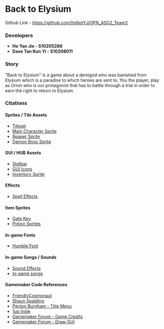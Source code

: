 # Back to Elysium
Github Link - https://github.com/ItsNotYJ/GPN_ASG2_Team2

### Developers
* **Ho Yan Jie - S10205286**
* **Dave Tan Kun Yi - S10208011**

### Story
"Back to Elysium" is a game about a demigod who was banished from Elysium which is a paradise to which heroes are sent to.
You the player, play as Orion who is our protagonist that has to battle through a trial in order to earn the right to return to Elysium.

### Citations
#### Sprites / Tile Assets
* [Tileset](https://rekkimaru.itch.io/dungeon-rpg-tileset)
* [Main Character Sprite](https://szadiart.itch.io/rpg-main-character)
* [Reaper Sprite](https://samuellee.itch.io/reaper-animated-pixel-art)
* [Demon Boss Sprite](https://ansimuz.itch.io/gothicvania-patreon-collection)

#### GUI / HUB Assets
* [Statbar](https://adwitr.itch.io/pixel-health-bar-asset-pack-2)
* [GUI Icons](https://kyrise.itch.io/kyrises-free-16x16-rpg-icon-pack)
* [Inventory Sprite](https://drunkenimpgamestudio.itch.io/pixel-ui-borders)

#### Effects
* [Spell Effects](https://xyezawr.itch.io/gif-free-pixel-effects-pack-12-mini-magick-shoots-3)

#### Item Sprites
* [Gate Key](https://drxwat.itch.io/pixel-art-key)
* [Potion Sprites](https://tilation.itch.io/multi-size-isometric-potions)

#### In-game Fonts
* [Humble Font](https://somepx.itch.io/humble-fonts-free)

#### In-game Songs / Sounds
* [Sound Effects](https://phoenix1291.itch.io/sound-effects-pack-2)
* [In-game songs](https://xdeviruchi.itch.io/8-bit-fantasy-adventure-music-pack)

#### Gamemaker Code References
* [FriendlyCosmonaut](https://www.youtube.com/channel/UCKCKHxkH8zqV9ltWZw0JFig)
* [Shaun Spalding](https://www.youtube.com/channel/UCn7FE3Tx391g1tWPv-1tv7Q)
* [Peyton Burnham - Title Menu](https://www.youtube.com/watch?v=xLasKr0ekHY&t=5s)
* [1up Indie](https://www.youtube.com/channel/UCeG_QgoqaE---bsr9h0VQxg)
* [Gamemaker Forum - Game Credits](https://forum.yoyogames.com/index.php?threads/how-to-program-credits-into-the-game.67314/)
* [Gamemaker Forum - Draw GUI](https://forum.yoyogames.com/index.php?threads/solved-how-to-scale-gui.24598/)